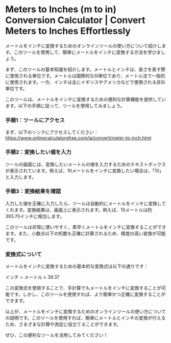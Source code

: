 Meters to Inches (m to in) Conversion Calculator | Convert Meters to Inches Effortlessly
========================================================================================

メートルをインチに変換するためのオンラインツールの使い方について紹介します。このツールを使用して、簡単にメートルをインチに変換する方法を学びましょう。

まず、このツールの基本知識を紹介します。メートルとインチは、長さを表す際に使用される単位です。メートルは国際的なSI単位であり、メートル法で一般的に使用されます。一方、インチは主にイギリスやアメリカなどで使用される非SI単位です。

このツールは、メートルをインチに変換するための便利な計算機能を提供しています。以下の手順に従って、ツールを使用してみましょう。

### 手順1：ツールにアクセス

まず、以下のリンクにアクセスしてください：<https://www.onlinecalculatorsfree.com/ja/convert/meter-to-inch.html>

### 手順2：変換したい値を入力

ツールの画面には、変換したいメートルの値を入力するためのテキストボックスが表示されています。例えば、10メートルをインチに変換したい場合は、「10」と入力します。

### 手順3：変換結果を確認

入力した値を正確に入力したら、ツールは自動的にメートルをインチに変換してくれます。変換結果は、画面上に表示されます。例えば、10メートルは約393.70インチに相当します。

このツールは非常に使いやすく、素早くメートルをインチに変換することができます。また、小数点以下の桁数も正確に計算されるため、精度の高い変換が可能です。

### 変換式について

メートルをインチに変換するための基本的な変換式は以下の通りです：

インチ = メートル × 39.37

この変換式を使用することで、手計算でもメートルをインチに変換することが可能です。しかし、このツールを使用すれば、より簡単かつ正確に変換することができます。

以上が、メートルをインチに変換するためのオンラインツールの使い方についての説明です。このツールを使用すれば、簡単にメートルとインチの変換が行えるため、さまざまな計算や測定に役立てることができます。

ぜひ、この便利なツールを活用してみてください！